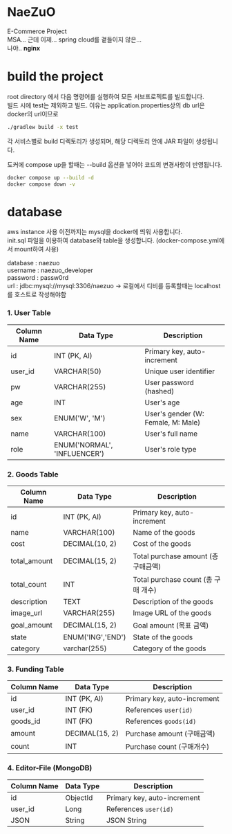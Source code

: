 # NaeZuO
E-Commerce Project  
MSA... 근데 이제... spring cloud를 곁들이지 않은...  
나야.. **nginx**

# build the project
root directory 에서 다음 명령어를 실행하여 모든 서브프로젝트를 빌드합니다.  
빌드 시에 test는 제외하고 빌드. 이유는 application.properties상의 db url은 docker의 url이므로
```bash
./gradlew build -x test
```
각 서비스별로 build 디렉토리가 생성되며, 해당 디렉토리 안에 JAR 파일이 생성됩니다.

도커에 compose up을 할때는 --build 옵션을 넣어야 코드의 변경사항이 반영됩니다.
```bash
docker compose up --build -d
docker compose down -v
```



# database
aws instance 사용 이전까지는 mysql을 docker에 띄워 사용합니다.  
init.sql 파일을 이용하여 database와 table을 생성합니다. (docker-compose.yml에서 mount하여 사용)  

database : naezuo  
username : naezuo_developer  
password : passw0rd  
url : jdbc:mysql://mysql:3306/naezuo -> 로컬에서 디비를 등록할때는 localhost를 호스트로 작성해야함
  
### 1. User Table

| Column Name | Data Type       | Description            |
|-------------|-----------------|------------------------|
| id          | INT (PK, AI)    | Primary key, auto-increment |
| user_id     | VARCHAR(50)     | Unique user identifier |
| pw          | VARCHAR(255)    | User password (hashed) |
| age         | INT             | User's age             |
| sex         | ENUM('W', 'M')  | User's gender (W: Female, M: Male) |
| name        | VARCHAR(100)    | User's full name       |
| role        | ENUM('NORMAL', 'INFLUENCER') | User's role type |\

### 2. Goods Table

| Column Name   | Data Type         | Description             |
|---------------|-------------------|-------------------------|
| id            | INT (PK, AI)      | Primary key, auto-increment |
| name          | VARCHAR(100)      | Name of the goods       |
| cost          | DECIMAL(10, 2)    | Cost of the goods       |
| total_amount  | DECIMAL(15, 2)    | Total purchase amount (총 구매금액) |
| total_count   | INT               | Total purchase count (총 구매 개수) |
| description   | TEXT              | Description of the goods |
| image_url     | VARCHAR(255)      | Image URL of the goods  |
| goal_amount   | DECIMAL(15, 2)    | Goal amount (목표 금액) |
| state         | ENUM('ING','END') | State of the goods |
| category      | varchar(255)      | Category of the goods |

### 3. Funding Table

| Column Name | Data Type          | Description                 |
|-------------|--------------------|-----------------------------|
| id          | INT (PK, AI)       | Primary key, auto-increment |
| user_id     | INT (FK)           | References `user(id)`       |
| goods_id    | INT (FK)           | References `goods(id)`      |
| amount      | DECIMAL(15, 2)     | Purchase amount (구매금액)  |
| count       | INT                | Purchase count (구매개수)   |


### 4. Editor-File (MongoDB)
| Column Name | Data Type | Description                 |
|-------------|-----------|-----------------------------|
| id          | ObjectId  | Primary key, auto-increment |
| user_id     | Long      | References `user(id)`       |
| JSON        | String    | JSON String                 |
